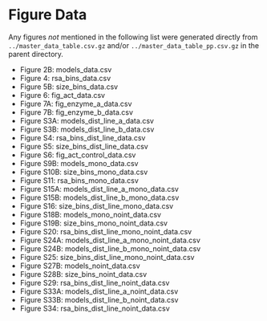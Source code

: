 # Figure Data

Any figures *not* mentioned in the following list were generated directly from `../master_data_table.csv.gz` and/or `../master_data_table_pp.csv.gz` in the parent directory.

- Figure 2B: models_data.csv
- Figure 4: rsa_bins_data.csv
- Figure 5B: size_bins_data.csv
- Figure 6: fig_act_data.csv
- Figure 7A: fig_enzyme_a_data.csv
- Figure 7B: fig_enzyme_b_data.csv
- Figure S3A: models_dist_line_a_data.csv
- Figure S3B: models_dist_line_b_data.csv
- Figure S4: rsa_bins_dist_line_data.csv
- Figure S5: size_bins_dist_line_data.csv
- Figure S6: fig_act_control_data.csv
- Figure S9B: models_mono_data.csv
- Figure S10B: size_bins_mono_data.csv
- Figure S11: rsa_bins_mono_data.csv
- Figure S15A: models_dist_line_a_mono_data.csv
- Figure S15B: models_dist_line_b_mono_data.csv
- Figure S16: size_bins_dist_line_mono_data.csv
- Figure S18B: models_mono_noint_data.csv
- Figure S19B: size_bins_mono_noint_data.csv
- Figure S20: rsa_bins_dist_line_mono_noint_data.csv
- Figure S24A: models_dist_line_a_mono_noint_data.csv
- Figure S24B: models_dist_line_b_mono_noint_data.csv
- Figure S25: size_bins_dist_line_mono_noint_data.csv
- Figure S27B: models_noint_data.csv
- Figure S28B: size_bins_noint_data.csv
- Figure S29: rsa_bins_dist_line_noint_data.csv
- Figure S33A: models_dist_line_a_noint_data.csv
- Figure S33B: models_dist_line_b_noint_data.csv
- Figure S34: rsa_bins_dist_line_noint_data.csv
